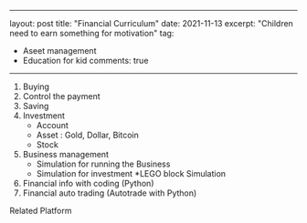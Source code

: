 
---
layout: post
title:  "Financial Curriculum"
date:   2021-11-13
excerpt: "Children need to earn something for motivation"
tag:
- Aseet management
- Education for kid
comments: true
---

1. Buying
2. Control the payment
3. Saving
4. Investment
    - Account
    - Asset : Gold, Dollar, Bitcoin
    - Stock
5. Business management
    - Simulation for running the Business
    - Simulation for investment 
    *LEGO block Simulation
6. Financial info with coding (Python)
7. Financial auto trading (Autotrade with Python)

Related Platform
